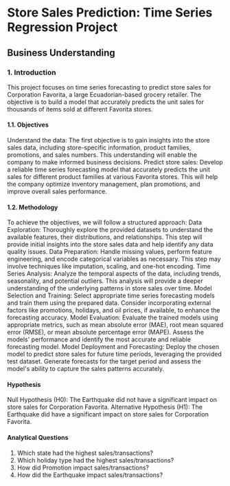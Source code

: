 # Store Sales Prediction: Time Series Regression Project
## Business Understanding
### 1. Introduction
This project focuses on time series forecasting to predict store sales for Corporation Favorita, a large Ecuadorian-based grocery retailer. The objective is to build a model that accurately predicts the unit sales for thousands of items sold at different Favorita stores.
#### 1.1. Objectives
Understand the data: The first objective is to gain insights into the store sales data, including store-specific information, product families, promotions, and sales numbers. This understanding will enable the company to make informed business decisions.
Predict store sales: Develop a reliable time series forecasting model that accurately predicts the unit sales for different product families at various Favorita stores. This will help the company optimize inventory management, plan promotions, and improve overall sales performance.
#### 1.2. Methodology
To achieve the objectives, we will follow a structured approach:
Data Exploration: Thoroughly explore the provided datasets to understand the available features, their distributions, and relationships. This step will provide initial insights into the store sales data and help identify any data quality issues.
Data Preparation: Handle missing values, perform feature engineering, and encode categorical variables as necessary. This step may involve techniques like imputation, scaling, and one-hot encoding.
Time Series Analysis: Analyze the temporal aspects of the data, including trends, seasonality, and potential outliers. This analysis will provide a deeper understanding of the underlying patterns in store sales over time.
Model Selection and Training: Select appropriate time series forecasting models and train them using the prepared data. Consider incorporating external factors like promotions, holidays, and oil prices, if available, to enhance the forecasting accuracy.
Model Evaluation: Evaluate the trained models using appropriate metrics, such as mean absolute error (MAE), root mean squared error (RMSE), or mean absolute percentage error (MAPE). Assess the models' performance and identify the most accurate and reliable forecasting model.
Model Deployment and Forecasting: Deploy the chosen model to predict store sales for future time periods, leveraging the provided test dataset. Generate forecasts for the target period and assess the model's ability to capture the sales patterns accurately.
#### Hypothesis
Null Hypothesis (H0): The Earthquake did not have a significant impact on store sales for Corporation Favorita.
Alternative Hypothesis (H1): The Earthquake did have a significant impact on store sales for Corporation Favorita.
#### Analytical Questions
1. Which state had the highest sales/transactions?
2. Which holiday type had the highest sales/transactions?
3. How did Promotion impact sales/transactions?
4. How did the Earthquake impact sales/transactions?
